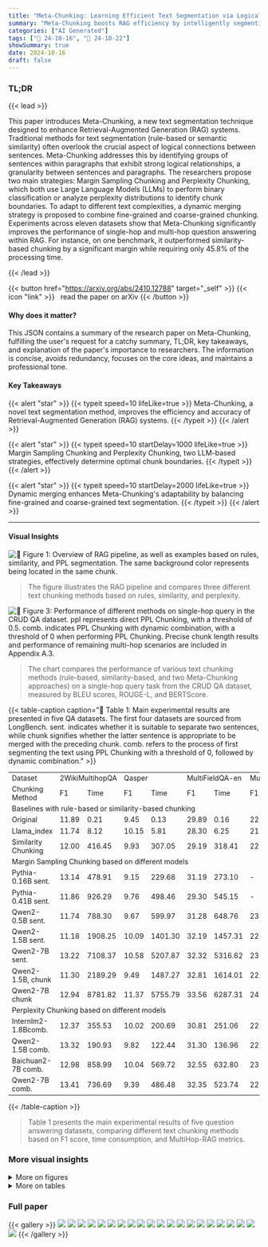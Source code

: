 ```yaml
---
title: "Meta-Chunking: Learning Efficient Text Segmentation via Logical Perception"
summary: "Meta-Chunking boosts RAG efficiency by intelligently segmenting text into logically coherent chunks, improving question-answering accuracy."
categories: ["AI Generated"]
tags: ["🔖 24-10-16", "🤗 24-10-22"]
showSummary: true
date: 2024-10-16
draft: false
---
```


### TL;DR


{{< lead >}}

This paper introduces Meta-Chunking, a new text segmentation technique designed to enhance Retrieval-Augmented Generation (RAG) systems.  Traditional methods for text segmentation (rule-based or semantic similarity) often overlook the crucial aspect of logical connections between sentences. Meta-Chunking addresses this by identifying groups of sentences within paragraphs that exhibit strong logical relationships, a granularity between sentences and paragraphs. The researchers propose two main strategies: Margin Sampling Chunking and Perplexity Chunking, which both use Large Language Models (LLMs) to perform binary classification or analyze perplexity distributions to identify chunk boundaries. To adapt to different text complexities, a dynamic merging strategy is proposed to combine fine-grained and coarse-grained chunking. Experiments across eleven datasets show that Meta-Chunking significantly improves the performance of single-hop and multi-hop question answering within RAG. For instance, on one benchmark, it outperformed similarity-based chunking by a significant margin while requiring only 45.8% of the processing time.

{{< /lead >}}


{{< button href="https://arxiv.org/abs/2410.12788" target="_self" >}}
{{< icon "link" >}} &nbsp; read the paper on arXiv
{{< /button >}}

#### Why does it matter?
This JSON contains a summary of the research paper on Meta-Chunking, fulfilling the user's request for a catchy summary, TL;DR, key takeaways, and explanation of the paper's importance to researchers.  The information is concise, avoids redundancy, focuses on the core ideas, and maintains a professional tone.
#### Key Takeaways

{{< alert "star" >}}
{{< typeit speed=10 lifeLike=true >}} Meta-Chunking, a novel text segmentation method, improves the efficiency and accuracy of Retrieval-Augmented Generation (RAG) systems. {{< /typeit >}}
{{< /alert >}}

{{< alert "star" >}}
{{< typeit speed=10 startDelay=1000 lifeLike=true >}} Margin Sampling Chunking and Perplexity Chunking, two LLM-based strategies, effectively determine optimal chunk boundaries. {{< /typeit >}}
{{< /alert >}}

{{< alert "star" >}}
{{< typeit speed=10 startDelay=2000 lifeLike=true >}} Dynamic merging enhances Meta-Chunking's adaptability by balancing fine-grained and coarse-grained text segmentation. {{< /typeit >}}
{{< /alert >}}

------
#### Visual Insights



![](figures/figures_3_0.png "🔼 Figure 1: Overview of RAG pipeline, as well as examples based on rules, similarity, and PPL segmentation. The same background color represents being located in the same chunk.")

> The figure illustrates the RAG pipeline and compares three different text chunking methods based on rules, similarity, and perplexity.





![](charts/charts_8_0.png "🔼 Figure 3: Performance of different methods on single-hop query in the CRUD QA dataset. ppl represents direct PPL Chunking, with a threshold of 0.5. comb. indicates PPL Chunking with dynamic combination, with a threshold of 0 when performing PPL Chunking. Precise chunk length results and performance of remaining multi-hop scenarios are included in Appendix A.3.")

> The chart compares the performance of various text chunking methods (rule-based, similarity-based, and two Meta-Chunking approaches) on a single-hop query task from the CRUD QA dataset, measured by BLEU scores, ROUGE-L, and BERTScore.





{{< table-caption caption="🔽 Table 1: Main experimental results are presented in five QA datasets. The first four datasets are sourced from LongBench. sent. indicates whether it is suitable to separate two sentences, while chunk signifies whether the latter sentence is appropriate to be merged with the preceding chunk. comb. refers to the process of first segmenting the text using PPL Chunking with a threshold of 0, followed by dynamic combination." >}}
<table id='2' style='font-size:14px'><tr><td>Dataset</td><td colspan="2">2WikiMultihopQA</td><td colspan="2">Qasper</td><td colspan="2">MultiFieldQA-en</td><td colspan="2">MultiFieldQA-zh</td><td colspan="4">MultiHop-RAG</td></tr><tr><td>Chunking Method</td><td>F1</td><td>Time</td><td>F1</td><td>Time</td><td>F1</td><td>Time</td><td>F1</td><td>Time</td><td>Hits@10</td><td>Hits@4</td><td>MAP@10</td><td>MRR@10</td></tr><tr><td colspan="13">Baselines with rule-based or similarity-based chunking</td></tr><tr><td>Original</td><td>11.89</td><td>0.21</td><td>9.45</td><td>0.13</td><td>29.89</td><td>0.16</td><td>22.45</td><td>0.06</td><td>0.6027</td><td>0.4523</td><td>0.1512</td><td>0.3507</td></tr><tr><td>Llama_index</td><td>11.74</td><td>8.12</td><td>10.15</td><td>5.81</td><td>28.30</td><td>6.25</td><td>21.85</td><td>5.53</td><td>0.7366</td><td>0.5437</td><td>0.1889</td><td>0.4068</td></tr><tr><td>Similarity Chunking</td><td>12.00</td><td>416.45</td><td>9.93</td><td>307.05</td><td>29.19</td><td>318.41</td><td>22.39</td><td>134.80</td><td>0.7232</td><td>0.5362</td><td>0.1841</td><td>0.3934</td></tr><tr><td colspan="13">Margin Sampling Chunking based on different models</td></tr><tr><td>Pythia-0.16B sent.</td><td>13.14</td><td>478.91</td><td>9.15</td><td>229.68</td><td>31.19</td><td>273.10</td><td>-</td><td>-</td><td>- 0.6993</td><td>0.5069</td><td>0.1793</td><td>0.3773</td></tr><tr><td>Pythia-0.41B sent.</td><td>11.86</td><td>926.29</td><td>9.76</td><td>498.46</td><td>29.30</td><td>545.15</td><td>-</td><td>-</td><td>0.7259</td><td>0.5596</td><td>0.1934</td><td>0.4235</td></tr><tr><td>Qwen2-0.5B sent.</td><td>11.74</td><td>788.30</td><td>9.67</td><td>599.97</td><td>31.28</td><td>648.76</td><td>23.35</td><td>480.35</td><td>0.7162</td><td>0.5246</td><td>0.1830</td><td>0.3913</td></tr><tr><td>Qwen2-1.5B sent.</td><td>11.18</td><td>1908.25</td><td>10.09</td><td>1401.30</td><td>32.19</td><td>1457.31</td><td>22.27</td><td>1081.64</td><td>0.7805</td><td>0.6089</td><td>0.2106</td><td>0.4661</td></tr><tr><td>Qwen2-7B sent.</td><td>13.22</td><td>7108.37</td><td>10.58</td><td>5207.87</td><td>32.32</td><td>5316.62</td><td>23.24</td><td>4212.00</td><td>0.6993</td><td>0.5197</td><td>0.1794</td><td>0.3835</td></tr><tr><td>Qwen2-1.5B, chunk</td><td>11.30</td><td>2189.29</td><td>9.49</td><td>1487.27</td><td>32.81</td><td>1614.01</td><td>22.08</td><td>1881.15</td><td>0.7109</td><td>0.5517</td><td>0.1970</td><td>0.4252</td></tr><tr><td>Qwen2-7B chunk</td><td>12.94</td><td>8781.82</td><td>11.37</td><td>5755.79</td><td>33.56</td><td>6287.31</td><td>24.24</td><td>5084.95</td><td>0.7175</td><td>0.5415</td><td>0.1903</td><td>0.4141</td></tr><tr><td colspan="13">Perplexity Chunking based on different models</td></tr><tr><td>Internlm2-1.8Bcomb.</td><td>12.37</td><td>355.53</td><td>10.02</td><td>200.69</td><td>30.81</td><td>251.06</td><td>22.53</td><td>161.15</td><td>0.7237</td><td>0.5499</td><td>0.1897</td><td>0.4121</td></tr><tr><td>Qwen2-1.5B comb.</td><td>13.32</td><td>190.93</td><td>9.82</td><td>122.44</td><td>31.30</td><td>136.96</td><td>22.57</td><td>107.94</td><td>0.7366</td><td>0.5570</td><td>0.1979</td><td>0.4300</td></tr><tr><td>Baichuan2-7B comb.</td><td>12.98</td><td>858.99</td><td>10.04</td><td>569.72</td><td>32.55</td><td>632.80</td><td>23.36</td><td>569.72</td><td>0.7206</td><td>0.5636</td><td>0.2048</td><td>0.4406</td></tr><tr><td>Qwen2-7B comb.</td><td>13.41</td><td>736.69</td><td>9.39</td><td>486.48</td><td>32.35</td><td>523.74</td><td>22.81</td><td>424.96</td><td>0.7215</td><td>0.5521</td><td>0.1967</td><td>0.4229</td></tr></table>{{< /table-caption >}}

> Table 1 presents the main experimental results of five question answering datasets, comparing different text chunking methods based on F1 score, time consumption, and MultiHop-RAG metrics.



### More visual insights

<details>
<summary>More on figures
</summary>


![](figures/figures_4_0.png "🔼 Figure 2: Overview of the entire process of Meta-Chunking. Each circle represents a complete sentence, and the sentence lengths are not consistent. The vertical lines indicate where to segment. The two sides at the bottom of the figure reveal Margin Sampling Chunking and Perplexity Chunking. Circles with the same background color represent a meta-chunk, which is dynamically combined to make the final chunk length meet user needs.")

> The figure illustrates the Meta-Chunking process, showing how margin sampling and perplexity methods dynamically combine sentences into chunks of varying lengths to maintain logical coherence.


![](figures/figures_9_0.png "🔼 Figure 2: Overview of the entire process of Meta-Chunking. Each circle represents a complete sentence, and the sentence lengths are not consistent. The vertical lines indicate where to segment. The two sides at the bottom of the figure reveal Margin Sampling Chunking and Perplexity Chunking. Circles with the same background color represent a meta-chunk, which is dynamically combined to make the final chunk length meet user needs.")

> The figure illustrates the process of Meta-Chunking, showing how sentences are grouped into meta-chunks and dynamically combined to achieve desired chunk sizes.


![](figures/figures_9_1.png "🔼 Figure 3: Performance of different methods on single-hop query in the CRUD QA dataset. ppl represents direct PPL Chunking, with a threshold of 0.5. comb. indicates PPL Chunking with dynamic combination, with a threshold of 0 when performing PPL Chunking. Precise chunk length results and performance of remaining multi-hop scenarios are included in Appendix A.3.")

> The figure shows the performance comparison of different text chunking methods on a single-hop query task from the CRUD QA dataset, highlighting the effectiveness of PPL Chunking with dynamic combination.


</details>




<details>
<summary>More on tables
</summary>


{{< table-caption caption="🔽 Table 1: Main experimental results are presented in five QA datasets. The first four datasets are sourced from LongBench. sent. indicates whether it is suitable to separate two sentences, while chunk signifies whether the latter sentence is appropriate to be merged with the preceding chunk. comb. refers to the process of first segmenting the text using PPL Chunking with a threshold of 0, followed by dynamic combination." >}}
<br><table id='2' style='font-size:14px'><tr><td>Chunking Method</td><td>Overlap</td><td>BLEU-1</td><td>BLEU-2</td><td>BLEU-3</td><td>BLEU-4</td><td>BLEU-Avg</td><td>ROUGE-L</td><td>BERTScore</td></tr><tr><td colspan="9">Single-hop Query</td></tr><tr><td>Original</td><td>Fixed</td><td>0.3330</td><td>0.2641</td><td>0.2214</td><td>- 0.1881</td><td>- 0.2410</td><td>0.4060</td><td>0.8425</td></tr><tr><td>Llama_index</td><td>Dynamic</td><td>0.3326</td><td>0.2645</td><td>0.2214</td><td>0.1890</td><td>0.2413</td><td>0.4039</td><td>0.8439</td></tr><tr><td>Qwen2-1.5B, ppl</td><td>Dynamic</td><td>0.3592</td><td>0.2888</td><td>0.2435</td><td>0.2081</td><td>0.2644</td><td>0.4332</td><td>0.8555</td></tr><tr><td>Qwen2-7B ppl</td><td>Dynamic</td><td>0.3582</td><td>0.2898</td><td>0.2450</td><td>0.2097</td><td>0.2657</td><td>0.4308</td><td>0.8548</td></tr><tr><td>Baichuan2-7Bppi</td><td>Dynamic</td><td>0.3656</td><td>0.2952</td><td>0.2497</td><td>0.2143</td><td>0.2705</td><td>0.4393</td><td>0.8549</td></tr><tr><td colspan="9">Two-hop Query -</td></tr><tr><td>Original</td><td>Fixed</td><td>0.2251</td><td>- - 0.1300</td><td>- 0.0909</td><td>- 0.0689</td><td>- 0.1114</td><td>0.2579</td><td>0.8747</td></tr><tr><td>Llama_index</td><td>Dynamic</td><td>0.2223</td><td>0.1282</td><td>0.0896</td><td>0.0677</td><td>0.1099</td><td>0.2555</td><td>0.8732</td></tr><tr><td>Qwen2-1.5Bppl</td><td>Dynamic</td><td>0.2295</td><td>0.1331</td><td>0.0934</td><td>0.0709</td><td>0.1143</td><td>0.2609</td><td>0.8700</td></tr><tr><td>Qwen2-7B ppl</td><td>Dynamic</td><td>0.2312</td><td>0.1353</td><td>0.0949</td><td>0.0719</td><td>0.1162</td><td>0.2638</td><td>0.8751</td></tr><tr><td>Baichuan2-7Bppl</td><td>Dynamic</td><td>0.2336</td><td>0.1350</td><td>0.0940</td><td>0.0710</td><td>0.1154</td><td>0.2650</td><td>0.8754</td></tr><tr><td colspan="9">Three-hop Query -</td></tr><tr><td>Original</td><td>Fixed</td><td>0.2384</td><td>0.1268</td><td>0.0832</td><td>- 0.0602</td><td>- 0.1066</td><td>- 0.2546</td><td>0.8823</td></tr><tr><td>Llama_index</td><td>Dynamic</td><td>0.2331</td><td>0.1250</td><td>0.0825</td><td>0.0598</td><td>0.1049</td><td>0.2517</td><td>0.8796</td></tr><tr><td>Qwen2-1.5B, ppl</td><td>Dynamic</td><td>0.2453</td><td>0.1319</td><td>0.0881</td><td>0.0643</td><td>0.1114</td><td>0.2599</td><td>0.8808</td></tr><tr><td>Qwen2-7B ppl</td><td>Dynamic</td><td>0.2447</td><td>0.1330</td><td>0.0891</td><td>0.0651</td><td>0.1122</td><td>0.2618</td><td>0.8817</td></tr><tr><td>Baichuan2-7Bppi</td><td>Dynamic</td><td>0.2463</td><td>0.1324</td><td>0.0887</td><td>0.0651</td><td>0.1120</td><td>0.2596</td><td>0.8811</td></tr></table>{{< /table-caption >}}

> Table 1 presents the main experimental results of five QA datasets, comparing the performance of different chunking methods on F1 score and time consumption.


{{< table-caption caption="🔽 Table 1: Main experimental results are presented in five QA datasets. The first four datasets are sourced from LongBench. sent. indicates whether it is suitable to separate two sentences, while chunk signifies whether the latter sentence is appropriate to be merged with the preceding chunk. comb. refers to the process of first segmenting the text using PPL Chunking with a threshold of 0, followed by dynamic combination." >}}
<br><table id='4' style='font-size:14px'><tr><td rowspan="2">Dataset Chunking Method</td><td colspan="2">2WikiMultihopQA</td><td colspan="2">Qasper</td><td colspan="2">MultiFieldQA-en</td><td colspan="2">MultiFieldQA-zh</td><td colspan="2">MultiHop-RAG</td></tr><tr><td>Length</td><td>Threshold</td><td>Length</td><td>Threshold</td><td>Length</td><td>Threshold</td><td>Length</td><td>Threshold</td><td>Length</td><td>Threshold</td></tr><tr><td colspan="11">Baselines with rule-based or similarity-based chunking</td></tr><tr><td>Original</td><td>123</td><td>-</td><td>- - 121</td><td>-</td><td>113</td><td>-</td><td>178</td><td>-</td><td>78</td><td>- - -</td></tr><tr><td>Llama_index</td><td>122.61(215)</td><td>-</td><td>120.91(198)</td><td>-</td><td>112.59(208)</td><td>-</td><td>178.04(242)</td><td>-</td><td>79.68</td><td>-</td></tr><tr><td>Similarity Chunking</td><td>125.24</td><td>0.82</td><td>122.91</td><td>0.83</td><td>114.18</td><td>0.83</td><td>180.23</td><td>0.73</td><td>80.13</td><td>0.75</td></tr><tr><td colspan="11">LLMs Direct Chunking - - - - -</td></tr><tr><td>Qwen2-72B</td><td>122.13(128)</td><td>-</td><td>- 120.17(90)</td><td>- -</td><td>111.98(88)</td><td>-</td><td>178.05(190)</td><td>-</td><td>-</td><td>-</td></tr><tr><td colspan="11">Margin Sampling Chunking based on different models</td></tr><tr><td>Pythia-0.16B sent.</td><td>122.45(144)</td><td>0+comb.</td><td>- - 120.77(148)</td><td>0+comb.</td><td>111.89(133)</td><td>- 0+comb.</td><td>- - - - -</td><td>-</td><td>- 77.60(85)</td><td>0+comb.</td></tr><tr><td>Pythia-0.41B sent.</td><td>121.83(143)</td><td>0+comb.</td><td>120.75(148)</td><td>0+comb.</td><td>112.31(134)</td><td>0+comb.</td><td>-</td><td>-</td><td>77.96(83)</td><td>0+comb.</td></tr><tr><td>Qwen2-0.5B sent.</td><td>122.33(148)</td><td>0+comb.</td><td>120.07(147)</td><td>0+comb.</td><td>112.46(136)</td><td>0+comb.</td><td>178.09(180)</td><td>0+comb.</td><td>78.04(91)</td><td>0+comb.</td></tr><tr><td>Qwen2-1.5B sent.</td><td>121.60(151)</td><td>0+comb.</td><td>120.61(148)</td><td>0+comb.</td><td>111.60(136)</td><td>0+comb.</td><td>177.11(195)</td><td>0+comb.</td><td>78.20(95)</td><td>0+comb.</td></tr><tr><td>Qwen2-7B sent.</td><td>121.75(145)</td><td>0+comb.</td><td>120.47(145)</td><td>0+comb.</td><td>111.93(134)</td><td>0+comb.</td><td>177.47(195)</td><td>0+comb.</td><td>77.90(95)</td><td>0+comb.</td></tr><tr><td>Qwen2-1.5B chunk</td><td>121.99(148)</td><td>0+comb.</td><td>120.21(144)</td><td>0+comb.</td><td>111.52(134)</td><td>0+comb.</td><td>177.80(200)</td><td>0+comb.</td><td>78.16(97)</td><td>0+comb.</td></tr><tr><td>Qwen2-7B chunk</td><td>121.81(138)</td><td>0+comb.</td><td>120.01(141)</td><td>0+comb.</td><td>111.56(129)</td><td>0+comb.</td><td>178.00(188)</td><td>0+comb.</td><td>77.49(95)</td><td>0+comb.</td></tr><tr><td colspan="11">Perplexity Chunking based on different models</td></tr><tr><td>Internlm2-1.8Bcomb.</td><td>122.62(152)</td><td>0+comb.</td><td>- - 120.14(155)</td><td>0+comb.</td><td>111.98(138)</td><td>- - 0+comb.</td><td>178.00(158)</td><td>0+comb.</td><td>78.25(89)</td><td>0+comb.</td></tr><tr><td>Qwen2-1.5B comb.</td><td>122.48(152)</td><td>0+comb.</td><td>120.56(156)</td><td>0+comb.</td><td>111.35(138)</td><td>0+comb.</td><td>178.00(159)</td><td>0+comb.</td><td>78.19(89)</td><td>0+comb.</td></tr><tr><td>Baichuan2-7B, comb.</td><td>122.37(152)</td><td>0+comb.</td><td>120.66(155)</td><td>0+comb.</td><td>111.85(138)</td><td>0+comb.</td><td>178.00(159)</td><td>0+comb.</td><td>78.01(90)</td><td>0+comb.</td></tr><tr><td>Qwen2-7B comb.</td><td>122.26(152)</td><td>0+comb.</td><td>120.26(155)</td><td>0+comb.</td><td>111.47(137)</td><td>0+comb.</td><td>177.80(156)</td><td>0+comb.</td><td>78.11(89)</td><td>0+comb.</td></tr></table>{{< /table-caption >}}

> Table 1 presents the main experimental results of five QA datasets, comparing the performance of various chunking methods on F1 scores and processing time.


{{< table-caption caption="🔽 Table 1: Main experimental results are presented in five QA datasets. The first four datasets are sourced from LongBench. sent. indicates whether it is suitable to separate two sentences, while chunk signifies whether the latter sentence is appropriate to be merged with the preceding chunk. comb. refers to the process of first segmenting the text using PPL Chunking with a threshold of 0, followed by dynamic combination." >}}
<br><table id='2' style='font-size:20px'><tr><td>Chunking Method</td><td>Overlap Length</td><td>Chunk Length</td></tr><tr><td colspan="3">Chunking with Overlap</td></tr><tr><td>Original</td><td>50</td><td>218</td></tr><tr><td>Llama_index</td><td>48.78</td><td>217.03</td></tr><tr><td>Qwen2-1.5B ppl</td><td>49.97</td><td>212.79</td></tr><tr><td>Qwen2-7B ppl</td><td>50.41</td><td>217.53</td></tr><tr><td>Baichuan2-7Bppi</td><td>48.91</td><td>201.35</td></tr><tr><td colspan="3">Chunking without Overlap</td></tr><tr><td>Original</td><td>0</td><td>179</td></tr><tr><td>Llama_index</td><td>0</td><td>177.53</td></tr><tr><td>Qwen2-1.5B ppl</td><td>0</td><td>173.88</td></tr><tr><td>Qwen2-7B ppl</td><td>0</td><td>178.59</td></tr><tr><td>Baichuan2-7Bppi</td><td>0</td><td>162.56</td></tr><tr><td>Qwen2-1.5B comb.</td><td>0</td><td>177.95</td></tr><tr><td>Qwen2-7B comb.</td><td>0</td><td>178.09</td></tr><tr><td>Baichuan2-7Bcomb.</td><td>0</td><td>178.09</td></tr></table>{{< /table-caption >}}

> Table 1 presents the main experimental results of five question answering datasets, comparing different chunking methods and their performance in terms of F1 score and time consumption.


{{< table-caption caption="🔽 Table 1: Main experimental results are presented in five QA datasets. The first four datasets are sourced from LongBench. sent. indicates whether it is suitable to separate two sentences, while chunk signifies whether the latter sentence is appropriate to be merged with the preceding chunk. comb. refers to the process of first segmenting the text using PPL Chunking with a threshold of 0, followed by dynamic combination." >}}
<br><table id='2' style='font-size:14px'><tr><td>Chunking Method</td><td>BLEU-1</td><td>BLEU-2</td><td>BLEU-3</td><td>BLEU-4</td><td>BLEU-Avg</td><td>ROUGE-L</td><td>BERTScore</td></tr><tr><td colspan="8">Single-hop Query -</td></tr><tr><td>Original</td><td>0.3515</td><td>0.2788</td><td>0.2340</td><td>0.1997</td><td>0.2548</td><td>0.4213</td><td>0.8489</td></tr><tr><td>Llama_index</td><td>0.3620</td><td>0.2920</td><td>0.2480</td><td>0.2134</td><td>0.2682</td><td>0.4326</td><td>0.8521</td></tr><tr><td>Qwen2-1.5B ppl</td><td>0.3714</td><td>0.3013</td><td>0.2569</td><td>0.2223</td><td>0.2778</td><td>0.4426</td><td>0.8563</td></tr><tr><td>Qwen2-7B ppl</td><td>0.3661</td><td>0.2935</td><td>0.2481</td><td>0.2127</td><td>0.2691</td><td>0.4379</td><td>0.8558</td></tr><tr><td>Baichuan2-7Bppl</td><td>0.3725</td><td>0.3011</td><td>0.2558</td><td>0.2207</td><td>0.2772</td><td>0.4429</td><td>0.8562</td></tr><tr><td>Qwen2-1.5B comb.</td><td>0.3760</td><td>0.3034</td><td>0.2577</td><td>0.2224</td><td>0.2797</td><td>0.4443</td><td>0.8586</td></tr><tr><td>Qwen2-7B comb.</td><td>0.3724</td><td>0.3012</td><td>0.2561</td><td>0.2206</td><td>0.2774</td><td>0.4445</td><td>0.8584</td></tr><tr><td>Baichuan2-7Bcomb.</td><td>0.3812</td><td>0.3091</td><td>0.2622</td><td>0.2259</td><td>0.2840</td><td>0.4494</td><td>0.8603</td></tr><tr><td colspan="8">Two-hop Query</td></tr><tr><td>Original</td><td>0.2322</td><td>0.1324</td><td>0.0919</td><td>0.0695</td><td>0.1133</td><td>0.2613</td><td>0.8768</td></tr><tr><td>Llama_index</td><td>0.2315</td><td>0.1321</td><td>0.0923</td><td>0.0697</td><td>0.1133</td><td>0.2585</td><td>0.8762</td></tr><tr><td>Qwen2-1.5B ppl</td><td>0.2328</td><td>0.1326</td><td>0.0918</td><td>0.0694</td><td>0.1133</td><td>0.2611</td><td>0.8749</td></tr><tr><td>Qwen2-7B ppl</td><td>0.2310</td><td>0.1323</td><td>0.0916</td><td>0.0691</td><td>0.1124</td><td>0.2597</td><td>0.8752</td></tr><tr><td>Baichuan2-7B ppl</td><td>0.2350</td><td>0.1341</td><td>0.0924</td><td>0.0695</td><td>0.1141</td><td>0.2637</td><td>0.8772</td></tr><tr><td>Qwen2-1.5B comb.</td><td>0.2372</td><td>0.1363</td><td>0.0950</td><td>0.0722</td><td>0.1164</td><td>0.2658</td><td>0.8743</td></tr><tr><td>Qwen2-7B comb.</td><td>0.2364</td><td>0.1360</td><td>0.0945</td><td>0.0713</td><td>0.1161</td><td>0.2661</td><td>0.8761</td></tr><tr><td>Baichuan2-7Bcomb.</td><td>0.2325</td><td>0.1329</td><td>0.0917</td><td>0.0689</td><td>0.1133</td><td>0.2623</td><td>0.8754</td></tr><tr><td colspan="8">Three-hop Query</td></tr><tr><td>Original</td><td>0.2494</td><td>0.1317</td><td>0.0869</td><td>0.0636</td><td>0.1110</td><td>0.2595</td><td>0.8827</td></tr><tr><td>Llama_index</td><td>0.2464</td><td>0.1327</td><td>0.0883</td><td>0.0644</td><td>0.1120</td><td>0.2596</td><td>0.8840</td></tr><tr><td>Qwen2-1.5B ppl</td><td>0.2402</td><td>0.1260</td><td>0.0827</td><td>0.0596</td><td>0.1054</td><td>0.2531</td><td>0.8802</td></tr><tr><td>Qwen2-7B ppl</td><td>0.2415</td><td>0.1266</td><td>0.0828</td><td>0.0597</td><td>0.1058</td><td>0.2549</td><td>0.8816</td></tr><tr><td>Baichuan2-7Bppl</td><td>0.2460</td><td>0.1293</td><td>0.0851</td><td>0.0615</td><td>0.1084</td><td>0.2568</td><td>0.8828</td></tr><tr><td>Qwen2-1.5B comb.</td><td>0.2449</td><td>0.1294</td><td>0.0855</td><td>0.0624</td><td>0.1086</td><td>0.2566</td><td>0.8828</td></tr><tr><td>Qwen2-7B comb.</td><td>0.2408</td><td>0.1274</td><td>0.0837</td><td>0.0610</td><td>0.1068</td><td>0.2551</td><td>0.8825</td></tr><tr><td>Baichuan2-7Bcomb.</td><td>0.2494</td><td>0.1324</td><td>0.0870</td><td>0.0632</td><td>0.1111</td><td>0.2613</td><td>0.8832</td></tr></table>{{< /table-caption >}}

> Table 1 presents the main experimental results of five QA datasets, comparing the performance of various chunking methods based on different metrics, model sizes, and strategies.


{{< table-caption caption="🔽 Table 8: Settings of overlap length and chunk length for different chunking methods in the CUAD dataset. ppl represents direct PPL Chunking, with a threshold of 0." >}}
<br><table id='4' style='font-size:18px'><tr><td>Chunking Method</td><td>Overlap Length</td><td>Chunk Length</td></tr><tr><td>Original</td><td>0</td><td>98.00</td></tr><tr><td>Llama_index</td><td>0</td><td>98.49</td></tr><tr><td>Qwen2-1.5B ppl</td><td>0</td><td>97.70</td></tr><tr><td>Qwen2-7B ppl</td><td>0</td><td>96.08</td></tr><tr><td>Baichuan2-7Bppi</td><td>0</td><td>97.59</td></tr></table>{{< /table-caption >}}

> Table 8 presents the overlap length and chunk length for different chunking methods used in the CUAD dataset, showing the settings for original, Llama index, Qwen2-1.5B ppl, Qwen2-7B ppl, and Baichuan2-7B ppl methods.


{{< table-caption caption="🔽 Table 1: Main experimental results are presented in five QA datasets. The first four datasets are sourced from LongBench. sent. indicates whether it is suitable to separate two sentences, while chunk signifies whether the latter sentence is appropriate to be merged with the preceding chunk. comb. refers to the process of first segmenting the text using PPL Chunking with a threshold of 0, followed by dynamic combination." >}}
<br><table id='2' style='font-size:14px'><tr><td>Dataset</td><td colspan="2">HotpotQA</td><td colspan="2">MuSiQue</td><td colspan="2">NarrativeQA</td><td colspan="2">DuReader</td></tr><tr><td>Chunking Method</td><td>Length</td><td>Threshold</td><td>Length</td><td>Threshold</td><td>Length</td><td>Threshold</td><td>Length</td><td>Threshold</td></tr><tr><td>Original</td><td>87</td><td>-</td><td>90</td><td>-</td><td>71</td><td>-</td><td>262</td><td></td></tr><tr><td>Llama_index</td><td>86.73(154)</td><td>-</td><td>89.94(157)</td><td>-</td><td>70.35(139)</td><td>-</td><td>262.06(330)</td><td>-</td></tr><tr><td>Qwen2-1.5Bppi</td><td>86.72</td><td>0.5</td><td>89.51</td><td>0.5</td><td>70.28</td><td>1.34</td><td>261.41</td><td>0.5</td></tr><tr><td>Qwen2-1.5B comb.</td><td>86.80(98)</td><td>0+comb.</td><td>89.59(103)</td><td>0+comb.</td><td>70.32(82)</td><td>0+comb.</td><td>261.34(213)</td><td>0+comb.</td></tr><tr><td>Qwen2-1.5B comb.</td><td>86.52(96)</td><td>0.1+comb.</td><td>89.60(100)</td><td>0.1+comb.</td><td>70.47(82)</td><td>0.1+comb.</td><td>261.98(200)</td><td>0.1+comb.</td></tr><tr><td>Qwen2-1.5B comb.</td><td>86.58(92)</td><td>0.2+comb.</td><td>89.75(96)</td><td>0.2+comb.</td><td>70.17(81)</td><td>0.2+comb.</td><td>261.92(189)</td><td>0.2+comb.</td></tr><tr><td>Qwen2-1.5B comb.</td><td>86.77(85)</td><td>0.3+comb.</td><td>89.60(88)</td><td>0.3+comb.</td><td>70.19(79)</td><td>0.3+comb.</td><td>261.06(170)</td><td>0.3+comb.</td></tr><tr><td>Qwen2-1.5B comb.</td><td>86.81(70)</td><td>0.4+comb.</td><td>89.68(75)</td><td>0.4+comb.</td><td>70.66(78)</td><td>0.4+comb.</td><td>261.48(140)</td><td>0.4+comb.</td></tr></table>{{< /table-caption >}}

> Table 1 presents the main experimental results of five question answering datasets, comparing the performance of various chunking methods based on different metrics and model parameters.


{{< table-caption caption="🔽 Table 1: Main experimental results are presented in five QA datasets. The first four datasets are sourced from LongBench. sent. indicates whether it is suitable to separate two sentences, while chunk signifies whether the latter sentence is appropriate to be merged with the preceding chunk. comb. refers to the process of first segmenting the text using PPL Chunking with a threshold of 0, followed by dynamic combination." >}}
<br><table id='4' style='font-size:16px'><tr><td>Chunking Method</td><td>BLEU-1</td><td>BLEU-2</td><td>BLEU-3</td><td>BLEU-4</td><td>BLEU-Avg</td><td>ROUGE-L</td><td>BERTScore</td></tr><tr><td>Original</td><td>0.6845</td><td>0.4496</td><td>0.2997</td><td>0.1798</td><td>0.3513</td><td>0.4217</td><td>0.8043</td></tr><tr><td>Llama_index</td><td>0.6966</td><td>0.4573</td><td>0.3006</td><td>0.1730</td><td>0.3493</td><td>0.4137</td><td>0.8001</td></tr><tr><td>Qwen2-1.5B ppl</td><td>0.7098</td><td>0.4722</td><td>0.3180</td><td>0.1932</td><td>0.3677</td><td>0.4060</td><td>0.8006</td></tr><tr><td>Qwen2-7B ppl</td><td>0.7038</td><td>0.4670</td><td>0.3143</td><td>0.1911</td><td>0.3638</td><td>0.4070</td><td>0.8018</td></tr><tr><td>Baichuan2-7Bppl</td><td>0.7195</td><td>0.4738</td><td>0.3160</td><td>0.1884</td><td>0.3665</td><td>0.4111</td><td>0.8025</td></tr></table>{{< /table-caption >}}

> Table 1 presents the main experimental results of five question answering datasets, comparing different chunking methods based on F1 score and time.


{{< table-caption caption="🔽 Table 1: Main experimental results are presented in five QA datasets. The first four datasets are sourced from LongBench. sent. indicates whether it is suitable to separate two sentences, while chunk signifies whether the latter sentence is appropriate to be merged with the preceding chunk. comb. refers to the process of first segmenting the text using PPL Chunking with a threshold of 0, followed by dynamic combination." >}}
<table id='6' style='font-size:20px'><tr><td>Chunking Method</td><td>Dataset Threshold</td><td>HotpotQA F1</td><td>MuSiQue F1</td><td>NarrativeQA F1</td><td>DuReader ROUGE-L</td></tr><tr><td>Original</td><td>-</td><td>15.79</td><td>7.21</td><td>5.72</td><td>20.69</td></tr><tr><td>Llama_index</td><td>-</td><td>15.72</td><td>8.19</td><td>5.03</td><td>21.41</td></tr><tr><td>Qwen2-1.5B ppl</td><td>Multi</td><td>17.74</td><td>8.39</td><td>6.12</td><td>20.77</td></tr><tr><td>Qwen2-1.5B comb.</td><td>0</td><td>17.47</td><td>8.08</td><td>4.93</td><td>20.77</td></tr><tr><td>Qwen2-1.5B comb.</td><td>0.1</td><td>17.19</td><td>7.48</td><td>4.91</td><td>20.33</td></tr><tr><td>Qwen2-1.5B comb.</td><td>0.2</td><td>17.70</td><td>7.31</td><td>5.20</td><td>20.95</td></tr><tr><td>Qwen2-1.5B comb.</td><td>0.3</td><td>17.46</td><td>7.92</td><td>5.08</td><td>21.22</td></tr><tr><td>Qwen2-1.5Bcomb.</td><td>0.4</td><td>16.44</td><td>8.05</td><td>5.80</td><td>21.65</td></tr></table>{{< /table-caption >}}

> Table 1 presents the main experimental results of five question answering datasets, comparing the performance of various text chunking methods on F1 score and time consumption.


{{< table-caption caption="🔽 Table 1: Main experimental results are presented in five QA datasets. The first four datasets are sourced from LongBench. sent. indicates whether it is suitable to separate two sentences, while chunk signifies whether the latter sentence is appropriate to be merged with the preceding chunk. comb. refers to the process of first segmenting the text using PPL Chunking with a threshold of 0, followed by dynamic combination." >}}
<br><table id='2' style='font-size:14px'><tr><td>Chunking and Re-ranking</td><td>Chunk Length</td><td>Threshold</td></tr><tr><td>Original</td><td>78</td><td>-</td></tr><tr><td>Original and BgeRerank</td><td>78</td><td>-</td></tr><tr><td>Original and PPLRerank</td><td>78 一</td><td>- -</td></tr><tr><td>Qwen2-1.5B, ppl</td><td>77.60</td><td>0.5</td></tr><tr><td>Qwen2-1.5B ppl BgeRerank and</td><td>77.60</td><td>0.5</td></tr><tr><td>Qwen2-1.5B ppl and PPLRerank</td><td>77.60</td><td>0.5</td></tr></table>{{< /table-caption >}}

> Table 1 presents the F1 scores and processing times of various text chunking methods on five question answering datasets, comparing rule-based and similarity-based baselines with Margin Sampling Chunking and Perplexity Chunking strategies using different LLMs.


{{< table-caption caption="🔽 Table 1: Main experimental results are presented in five QA datasets. The first four datasets are sourced from LongBench. sent. indicates whether it is suitable to separate two sentences, while chunk signifies whether the latter sentence is appropriate to be merged with the preceding chunk. comb. refers to the process of first segmenting the text using PPL Chunking with a threshold of 0, followed by dynamic combination." >}}
<table id='4' style='font-size:16px'><tr><td>Chunking and Re-ranking</td><td>Hits@8</td><td>Hits@6</td><td>Hits@4</td><td>Hits@2</td><td>MAP@10</td><td>MRR@10</td></tr><tr><td>Original</td><td>0.5627</td><td>0.5180</td><td>0.4523</td><td>0.3499</td><td>0.1512</td><td>0.3507</td></tr><tr><td>Original and BgeRerank</td><td>0.5818</td><td>0.5406</td><td>0.4741</td><td>0.3379</td><td>0.1486</td><td>0.3391</td></tr><tr><td>Original and PPLRerank</td><td>0.5769</td><td>0.5521</td><td>0.5055</td><td>0.4102</td><td>0.1849</td><td>0.4147</td></tr><tr><td>Qwen2-1.5Bppt</td><td>0.6838</td><td>- 0.6244</td><td>- 0.5503</td><td>- 0.4151</td><td>- 0.1954</td><td>- - 0.4195</td></tr><tr><td>Qwen2-1.5B, ppl BgeRerank and</td><td>0.6927</td><td>0.6435</td><td>0.5721</td><td>0.4381</td><td>0.2075</td><td>0.4413</td></tr><tr><td>Qwen2-1.5B ppl and PPLRerank</td><td>0.7197</td><td>0.6931</td><td>0.6568</td><td>0.5721</td><td>0.2590</td><td>0.5558</td></tr></table>{{< /table-caption >}}

> Table 1 presents the main experimental results of five question answering datasets, comparing the performance of various text chunking methods (rule-based, similarity-based, margin sampling chunking, and perplexity chunking) on different LLMs.


</details>


### Full paper

{{< gallery >}}
<img src="paper_images/1.png" class="grid-w50 md:grid-w33 xl:grid-w25" />
<img src="paper_images/2.png" class="grid-w50 md:grid-w33 xl:grid-w25" />
<img src="paper_images/3.png" class="grid-w50 md:grid-w33 xl:grid-w25" />
<img src="paper_images/4.png" class="grid-w50 md:grid-w33 xl:grid-w25" />
<img src="paper_images/5.png" class="grid-w50 md:grid-w33 xl:grid-w25" />
<img src="paper_images/6.png" class="grid-w50 md:grid-w33 xl:grid-w25" />
<img src="paper_images/7.png" class="grid-w50 md:grid-w33 xl:grid-w25" />
<img src="paper_images/8.png" class="grid-w50 md:grid-w33 xl:grid-w25" />
<img src="paper_images/9.png" class="grid-w50 md:grid-w33 xl:grid-w25" />
<img src="paper_images/10.png" class="grid-w50 md:grid-w33 xl:grid-w25" />
<img src="paper_images/11.png" class="grid-w50 md:grid-w33 xl:grid-w25" />
<img src="paper_images/12.png" class="grid-w50 md:grid-w33 xl:grid-w25" />
<img src="paper_images/13.png" class="grid-w50 md:grid-w33 xl:grid-w25" />
<img src="paper_images/14.png" class="grid-w50 md:grid-w33 xl:grid-w25" />
<img src="paper_images/15.png" class="grid-w50 md:grid-w33 xl:grid-w25" />
<img src="paper_images/16.png" class="grid-w50 md:grid-w33 xl:grid-w25" />
<img src="paper_images/17.png" class="grid-w50 md:grid-w33 xl:grid-w25" />
<img src="paper_images/18.png" class="grid-w50 md:grid-w33 xl:grid-w25" />
<img src="paper_images/19.png" class="grid-w50 md:grid-w33 xl:grid-w25" />
<img src="paper_images/20.png" class="grid-w50 md:grid-w33 xl:grid-w25" />
<img src="paper_images/21.png" class="grid-w50 md:grid-w33 xl:grid-w25" />
{{< /gallery >}}